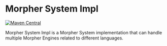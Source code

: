 # Morpher System Impl

[![Maven Central](https://maven-badges.herokuapp.com/maven-central/com.github.szgabsz91/morpher-system-impl/badge.svg)](https://maven-badges.herokuapp.com/maven-central/com.github.szgabsz91/morpher-system-impl)

Morpher System Impl is a Morpher System implementation that can handle multiple Morpher Engines
related to different languages.
